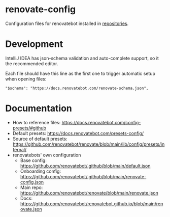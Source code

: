 # renovate-config
Configuration files for renovatebot installed in [repositories](https://github.com/TWiStErRob?tab=repositories).

# Development
IntelliJ IDEA has json-schema validation and auto-complete support, so it the recommended editor.

Each file should have this line as the first one to trigger automatic setup when opening files:
```
"$schema": "https://docs.renovatebot.com/renovate-schema.json",
```

# Documentation
 * How to reference files: https://docs.renovatebot.com/config-presets/#github
 * Default presets: https://docs.renovatebot.com/presets-config/
 * Source of default presets: https://github.com/renovatebot/renovate/blob/main/lib/config/presets/internal/
 * renovatebots' own configuration
   * Base config: https://github.com/renovatebot/.github/blob/main/default.json
   * Onboarding config: https://github.com/renovatebot/.github/blob/main/renovate-config.json
   * Main repo: https://github.com/renovatebot/renovate/blob/main/renovate.json
   * Docs: https://github.com/renovatebot/renovatebot.github.io/blob/main/renovate.json
